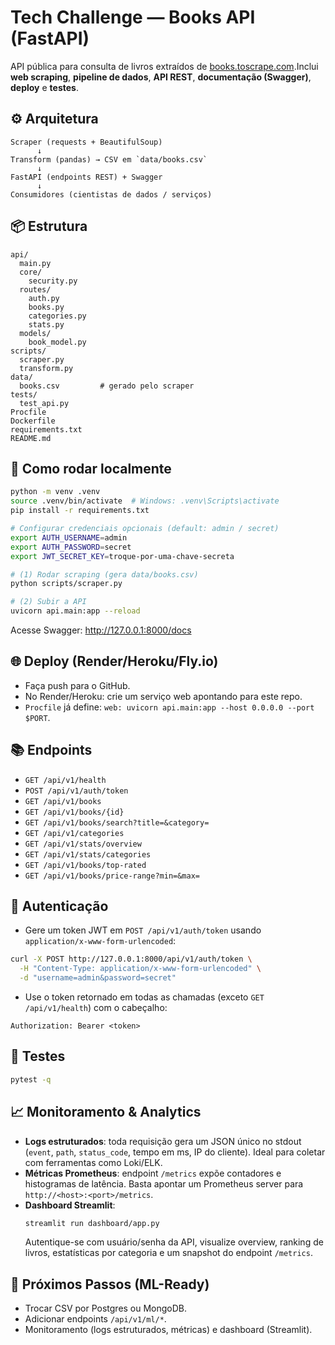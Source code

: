 # Tech Challenge — Books API (FastAPI)

API pública para consulta de livros extraídos de [books.toscrape.com](https://books.toscrape.com/).Inclui **web scraping**, **pipeline de dados**, **API REST**, **documentação (Swagger)**, **deploy** e **testes**.

## ⚙️ Arquitetura

```
Scraper (requests + BeautifulSoup)
      ↓
Transform (pandas) → CSV em `data/books.csv`
      ↓
FastAPI (endpoints REST) + Swagger
      ↓
Consumidores (cientistas de dados / serviços)
```

## 📦 Estrutura

```
api/
  main.py
  core/
    security.py
  routes/
    auth.py
    books.py
    categories.py
    stats.py
  models/
    book_model.py
scripts/
  scraper.py
  transform.py
data/
  books.csv         # gerado pelo scraper
tests/
  test_api.py
Procfile
Dockerfile
requirements.txt
README.md
```

## 🚀 Como rodar localmente

```bash
python -m venv .venv
source .venv/bin/activate  # Windows: .venv\Scripts\activate
pip install -r requirements.txt

# Configurar credenciais opcionais (default: admin / secret)
export AUTH_USERNAME=admin
export AUTH_PASSWORD=secret
export JWT_SECRET_KEY=troque-por-uma-chave-secreta

# (1) Rodar scraping (gera data/books.csv)
python scripts/scraper.py

# (2) Subir a API
uvicorn api.main:app --reload
```

Acesse Swagger: http://127.0.0.1:8000/docs

## 🌐 Deploy (Render/Heroku/Fly.io)

- Faça push para o GitHub.
- No Render/Heroku: crie um serviço web apontando para este repo.
- `Procfile` já define: `web: uvicorn api.main:app --host 0.0.0.0 --port $PORT`.

## 📚 Endpoints

- `GET /api/v1/health`
- `POST /api/v1/auth/token`
- `GET /api/v1/books`
- `GET /api/v1/books/{id}`
- `GET /api/v1/books/search?title=&category=`
- `GET /api/v1/categories`
- `GET /api/v1/stats/overview`
- `GET /api/v1/stats/categories`
- `GET /api/v1/books/top-rated`
- `GET /api/v1/books/price-range?min=&max=`

## 🔐 Autenticação

- Gere um token JWT em `POST /api/v1/auth/token` usando `application/x-www-form-urlencoded`:

```bash
curl -X POST http://127.0.0.1:8000/api/v1/auth/token \
  -H "Content-Type: application/x-www-form-urlencoded" \
  -d "username=admin&password=secret"
```

- Use o token retornado em todas as chamadas (exceto `GET /api/v1/health`) com o cabeçalho:

```
Authorization: Bearer <token>
```

## 🧪 Testes

```bash
pytest -q
```

## 📈 Monitoramento & Analytics

- **Logs estruturados**: toda requisição gera um JSON único no stdout (`event`, `path`, `status_code`, tempo em ms, IP do cliente). Ideal para coletar com ferramentas como Loki/ELK.
- **Métricas Prometheus**: endpoint `/metrics` expõe contadores e histogramas de latência. Basta apontar um Prometheus server para `http://<host>:<port>/metrics`.
- **Dashboard Streamlit**:
  ```bash
  streamlit run dashboard/app.py
  ```
  Autentique-se com usuário/senha da API, visualize overview, ranking de livros, estatísticas por categoria e um snapshot do endpoint `/metrics`.

## 🔮 Próximos Passos (ML-Ready)

- Trocar CSV por Postgres ou MongoDB.
- Adicionar endpoints `/api/v1/ml/*`.
- Monitoramento (logs estruturados, métricas) e dashboard (Streamlit).

